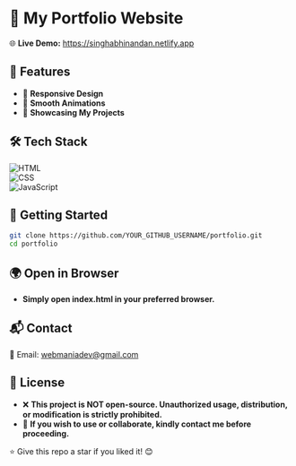 # 🚀 My Portfolio Website  

🌐 **Live Demo:** https://singhabhinandan.netlify.app

## 📌 Features  
- 🎨 **Responsive Design**  
- 🚀 **Smooth Animations**  
- 💼 **Showcasing My Projects**   

## 🛠 Tech Stack  
![HTML](https://img.shields.io/badge/HTML-FF5733?style=for-the-badge&logo=html5&logoColor=white)  
![CSS](https://img.shields.io/badge/CSS-2962FF?style=for-the-badge&logo=css3&logoColor=white)  
![JavaScript](https://img.shields.io/badge/JavaScript-FFD700?style=for-the-badge&logo=javascript&logoColor=black)  

 

## 🚀 Getting Started  
```bash
git clone https://github.com/YOUR_GITHUB_USERNAME/portfolio.git
cd portfolio
```


## 🌍 Open in Browser
- **Simply open index.html in your preferred browser.**

## 📬 Contact
📧 Email: webmaniadev@gmail.com

## 📜 License
- ❌ **This project is NOT open-source. Unauthorized usage, distribution, or modification is strictly prohibited.**
- 📩 **If you wish to use or collaborate, kindly contact me before proceeding.**

⭐ Give this repo a star if you liked it! 😊
